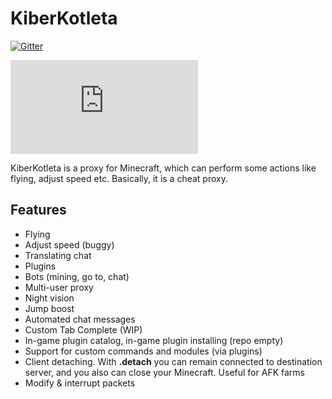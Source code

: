 # KiberKotleta
[![Gitter](https://badges.gitter.im/DarkCoder15_/KiberKotleta.svg)](https://gitter.im/DarkCoder15_/KiberKotleta?utm_source=badge&utm_medium=badge&utm_campaign=pr-badge)

[![Matrix](https://img.shields.io/matrix/kiberkotleta:m.darkcoder15.tk)](https://matrix.to/#/#kiberkotleta:m.darkcoder15.tk)

KiberKotleta is a proxy for Minecraft, which can perform some actions like flying, adjust speed etc.
Basically, it is a cheat proxy.

## Features
+ Flying
+ Adjust speed (buggy)
+ Translating chat
+ Plugins
+ Bots (mining, go to, chat)
+ Multi-user proxy
+ Night vision
+ Jump boost
+ Automated chat messages
+ Custom Tab Complete (WIP)
+ In-game plugin catalog, in-game plugin installing (repo empty)
+ Support for custom commands and modules (via plugins)
+ Client detaching. With **.detach** you can remain connected to destination server, and you also can close your Minecraft. Useful for AFK farms
+ Modify & interrupt packets